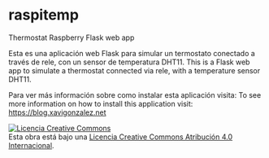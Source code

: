 # raspitemp
Thermostat Raspberry Flask web app

Esta es una aplicación web Flask para simular un termostato conectado a través de rele, con un sensor de temperatura DHT11.
This is a Flask web app to simulate a thermostat connected via rele, with a temperature sensor DHT11.

Para ver más información sobre como instalar esta aplicación visita:
To see more information on how to install this application visit:
https://blog.xavigonzalez.net




<a rel="license" href="http://creativecommons.org/licenses/by/4.0/"><img alt="Licencia Creative Commons" style="border-width:0" src="https://i.creativecommons.org/l/by/4.0/88x31.png" /></a><br />Esta obra está bajo una <a rel="license" href="http://creativecommons.org/licenses/by/4.0/">Licencia Creative Commons Atribución 4.0 Internacional</a>.
